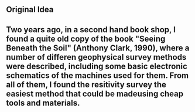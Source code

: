 ## Original Idea
Two years ago, in a second hand book shop, I found a quite old copy of the book "Seeing Beneath the Soil" (Anthony Clark, 1990), where a number of differen geophysical survey methods were described, including some basic electronic schematics of the machines used for them. 
From all of them, I found the resitivity survey the easiest method that could be madeusing cheap tools and materials.
---

